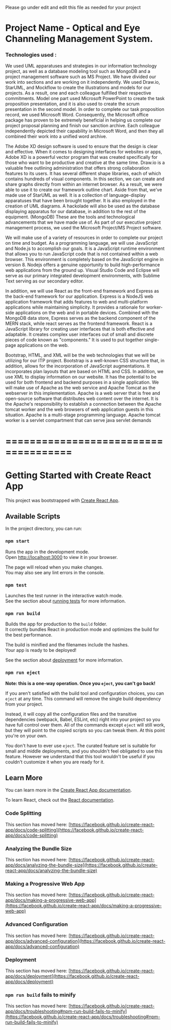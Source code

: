 Please go under edit and edit this file as needed for your project

# Project Name - Optical and Eye Channeling Management System.


### Technologies used :
We used UML apparatuses and strategies in our information technology project, as well as a
database modeling tool such as MongoDB and a project management software such as MS
Project. We have divided our work into sections and are working on it independently. We used
Draw.io, StarUML, and Mockflow to create the illustrations and models for our projects. As a
result, one and each colleague fulfilled their respective commitments. Model one part used
Microsoft PowerPoint to create the task proposition presentation, and it is also used to create the
scrum presentation in the second model. In order to complete our task proposition record, we
used Microsoft Word. Consequently, the Microsoft office package has proven to be extremely
beneficial in helping us complete our project proposal planning and finish our sanction archive.
Each colleague independently depicted their capability in Microsoft Word, and then they all
combined their work into a unified word archive.

The Adobe XD design software is used to ensure that the design is clear and effective. When it
comes to designing interfaces for websites or apps, Adobe XD is a powerful vector program that
was created specifically for those who want to be productive and creative at the same time.
Draw.io is a valuable free outlining administration that offers strong collaboration features to its
users. It has several different shape libraries, each of which contains hundreds of visual
components. In this section, we can create and share graphs directly from within an internet
browser. As a result, we were able to use it to create our framework outline chart. Aside from
that, we've made use of StarUML as well. It is a collection of language-display apparatuses that
have been brought together. It is also employed in the creation of UML diagrams. A hackolade
will also be used as the database displaying apparatus for our database, in addition to the rest of
the equipment. (MongoDB) These are the tools and technological advancements that we have
made use of. As part of our executive project management process, we used the Microsoft
Project/MS Project software.

We will make use of a variety of resources in order to complete our project on time and budget.
As a programming language, we will use JavaScript and Node.js to accomplish our goals. It is a
JavaScript runtime environment that allows you to run JavaScript code that is not contained
within a web browser. This environment is completely based on the JavaScript engine in version
8. Nodejs offers a genuine opportunity to build high-performance web applications from the
ground up. Visual Studio Code and Eclipse will serve as our primary integrated development
environments, with Sublime Text serving as our secondary editor.

In addition, we will use React as the front-end framework and Express as the back-end
framework for our application. Express is a NodeJS web application framework that adds
features to web and multi-platform applications while maintaining simplicity. It provides a
rationale for worker-side applications on the web and in portable devices. Combined with the
MongoDB data store, Express serves as the backend component of the MERN stack, while react
serves as the frontend framework. React is a JavaScript library for creating user interfaces that is
both effective and adaptable. It creates complex user interfaces out of small and discrete pieces
of code known as "components." It is used to put together single-page applications on the web.

Bootstrap, HTML, and XML will be the web technologies that we will be utilizing for our ITP
project. Bootstrap is a well-known CSS structure that, in addition, allows for the incorporation of
JavaScript augmentations. It incorporates plan layouts that are based on HTML and CSS. In
addition, we use XML to display information on our website. It has the potential to be used for
both frontend and backend purposes in a single application. We will make use of Apache as the
web service and Apache Tomcat as the webserver in this implementation. Apache is a web server
that is free and open-source software that distributes web content over the internet. It is the
Apache's responsibility to establish a connection between the Apache tomcat worker and the web
browsers of web application guests in this situation. Apache is a multi-stage programming
language. Apache tomcat worker is a servlet compartment that can serve java servlet demands

# =====================================

# Getting Started with Create React App

This project was bootstrapped with [Create React App](https://github.com/facebook/create-react-app).

## Available Scripts

In the project directory, you can run:

### `npm start`

Runs the app in the development mode.\
Open [http://localhost:3000](http://localhost:3000) to view it in your browser.

The page will reload when you make changes.\
You may also see any lint errors in the console.

### `npm test`

Launches the test runner in the interactive watch mode.\
See the section about [running tests](https://facebook.github.io/create-react-app/docs/running-tests) for more information.

### `npm run build`

Builds the app for production to the `build` folder.\
It correctly bundles React in production mode and optimizes the build for the best performance.

The build is minified and the filenames include the hashes.\
Your app is ready to be deployed!

See the section about [deployment](https://facebook.github.io/create-react-app/docs/deployment) for more information.

### `npm run eject`

**Note: this is a one-way operation. Once you `eject`, you can't go back!**

If you aren't satisfied with the build tool and configuration choices, you can `eject` at any time. This command will remove the single build dependency from your project.

Instead, it will copy all the configuration files and the transitive dependencies (webpack, Babel, ESLint, etc) right into your project so you have full control over them. All of the commands except `eject` will still work, but they will point to the copied scripts so you can tweak them. At this point you're on your own.

You don't have to ever use `eject`. The curated feature set is suitable for small and middle deployments, and you shouldn't feel obligated to use this feature. However we understand that this tool wouldn't be useful if you couldn't customize it when you are ready for it.

## Learn More

You can learn more in the [Create React App documentation](https://facebook.github.io/create-react-app/docs/getting-started).

To learn React, check out the [React documentation](https://reactjs.org/).

### Code Splitting

This section has moved here: [https://facebook.github.io/create-react-app/docs/code-splitting](https://facebook.github.io/create-react-app/docs/code-splitting)

### Analyzing the Bundle Size

This section has moved here: [https://facebook.github.io/create-react-app/docs/analyzing-the-bundle-size](https://facebook.github.io/create-react-app/docs/analyzing-the-bundle-size)

### Making a Progressive Web App

This section has moved here: [https://facebook.github.io/create-react-app/docs/making-a-progressive-web-app](https://facebook.github.io/create-react-app/docs/making-a-progressive-web-app)

### Advanced Configuration

This section has moved here: [https://facebook.github.io/create-react-app/docs/advanced-configuration](https://facebook.github.io/create-react-app/docs/advanced-configuration)

### Deployment

This section has moved here: [https://facebook.github.io/create-react-app/docs/deployment](https://facebook.github.io/create-react-app/docs/deployment)

### `npm run build` fails to minify

This section has moved here: [https://facebook.github.io/create-react-app/docs/troubleshooting#npm-run-build-fails-to-minify](https://facebook.github.io/create-react-app/docs/troubleshooting#npm-run-build-fails-to-minify)
 

